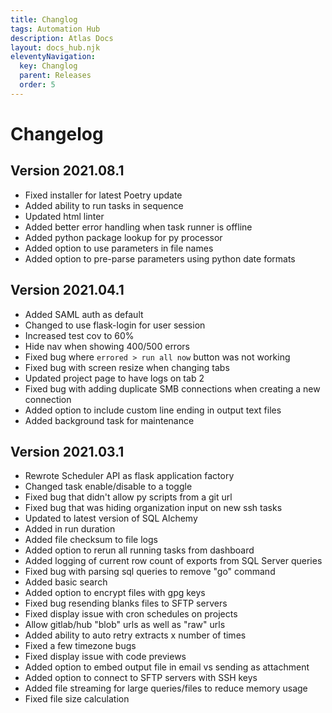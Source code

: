 ```yaml
---
title: Changlog
tags: Automation Hub
description: Atlas Docs
layout: docs_hub.njk
eleventyNavigation:
  key: Changlog
  parent: Releases
  order: 5
---
```


# Changelog

## Version 2021.08.1

- Fixed installer for latest Poetry update
- Added ability to run tasks in sequence
- Updated html linter
- Added better error handling when task runner is offline
- Added python package lookup for py processor
- Added option to use parameters in file names
- Added option to pre-parse parameters using python date formats

## Version 2021.04.1

- Added SAML auth as default
- Changed to use flask-login for user session
- Increased test cov to 60%
- Hide nav when showing 400/500 errors
- Fixed bug where ``errored > run all now`` button was not working
- Fixed bug with screen resize when changing tabs
- Updated project page to have logs on tab 2
- Fixed bug with adding duplicate SMB connections when creating a new connection
- Added option to include custom line ending in output text files
- Added background task for maintenance

## Version 2021.03.1

- Rewrote Scheduler API as flask application factory
- Changed task enable/disable to a toggle
- Fixed bug that didn't allow py scripts from a git url
- Fixed bug that was hiding organization input on new ssh tasks
- Updated to latest version of SQL Alchemy
- Added in run duration
- Added file checksum to file logs
- Added option to rerun all running tasks from dashboard
- Added logging of current row count of exports from SQL Server queries
- Fixed bug with parsing sql queries to remove "go" command
- Added basic search
- Added option to encrypt files with gpg keys
- Fixed bug resending blanks files to SFTP servers
- Fixed display issue with cron schedules on projects
- Allow gitlab/hub "blob" urls as well as "raw" urls
- Added ability to auto retry extracts x number of times
- Fixed a few timezone bugs
- Fixed display issue with code previews
- Added option to embed output file in email vs sending as attachment
- Added option to connect to SFTP servers with SSH keys
- Added file streaming for large queries/files to reduce memory usage
- Fixed file size calculation
